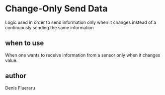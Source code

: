 # Change-Only Send Data

Logic used in order to send information only when it changes instead of a continuously sending the same information

## when to use

When one wants to receive information from a sensor only when it changes value.

## author

Denis Flueraru
